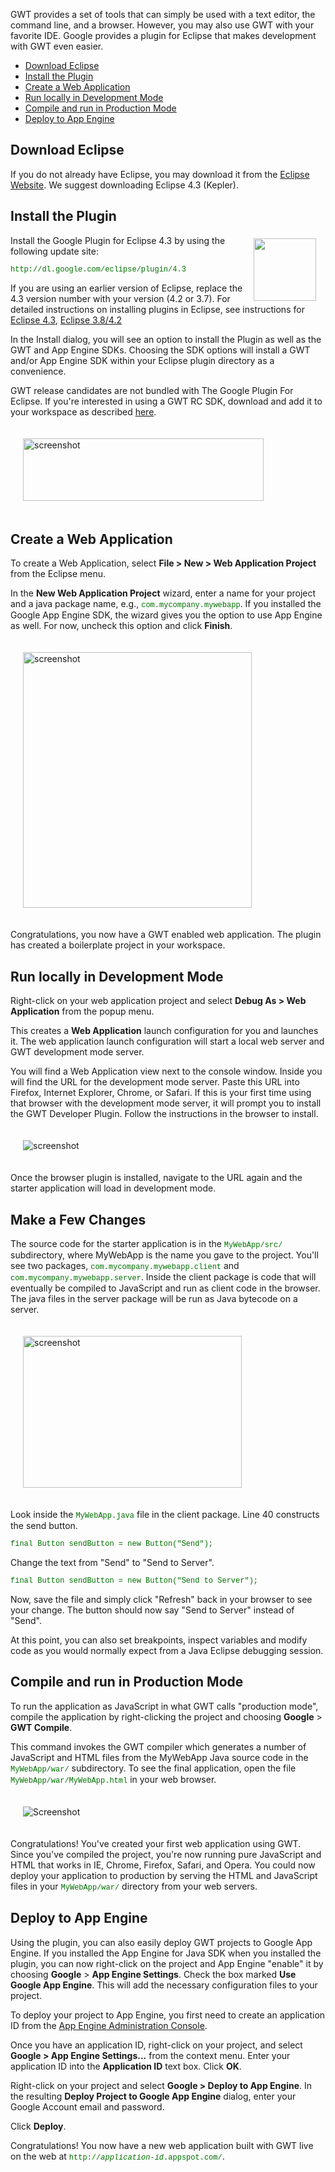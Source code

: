 
<style>
code, .code {font-size: 9pt; font-family: Courier, Courier New, monospace; color:#007000;}
.highlight {background-color: #ffc;}
.strike {text-decoration:line-through; color:red;}
.header {margin-top: 1.5ex;}
.details {margin-top: 1ex;}
</style>

<style>

div.screenshot img {
  margin: 20px;
}


.download {
  border: none;
}

.download td {
  border: none;
}
</style>

<p>GWT provides a set of tools that can simply be used with a
text editor, the command line, and a browser. However, you may also use GWT with your
favorite IDE. Google provides a plugin for Eclipse that makes development with
GWT even easier.
</p>

<ul class="toc">
  <li><a href="#eclipse">Download Eclipse</a></li>
  <li><a href="#installing">Install the Plugin</a></li>
  <li><a href="#creating">Create a Web Application</a></li>
  <li><a href="#running">Run locally in Development Mode</a></li>
  <li><a href="#compiling">Compile and run in Production Mode</a></li>
  <li><a href="#deploying">Deploy to App Engine</a></li>
</ul>

<h2 id="eclipse">Download Eclipse</h2>

<p>
If you do not already have Eclipse, you may download it from the <a
href="http://www.eclipse.org/downloads/" rel="nofollow">Eclipse Website</a>.
We suggest downloading Eclipse 4.3 (Kepler).
</p>

<h2 id="installing">Install the Plugin</h2>

<img src="https://developers.google.com/eclipse/images/google-plugin.png" style="float: right; width: 100px;
margin: 5px 15px 5px 5px;" height="100" width="100" />

<p>
Install the Google Plugin for Eclipse 4.3 by using the following update
site:
<p><code>http://dl.google.com/eclipse/plugin/4.3</code></p>

<p>
If you are using an earlier version of Eclipse, replace the 4.3 version number
with your version (4.2 or 3.7). For detailed instructions on installing plugins
in Eclipse, see instructions for <a href="//developers.google.com/eclipse/docs/install-eclipse-4.3">Eclipse 4.3</a>,
<a href="https://developers.google.com/eclipse/docs/install-eclipse-4.2">Eclipse 3.8/4.2</a>
</p>

<p>In the Install dialog, you will see an option to install the Plugin as well
as the GWT and App Engine SDKs. Choosing the SDK options will install a GWT
and/or App Engine SDK within your Eclipse plugin directory as a convenience.
</p>

<p class="note" style="margin-top: 0.7em;">GWT release candidates are not bundled with The Google Plugin For Eclipse. If you're interested in using a GWT RC SDK, download and add it to your workspace as described <a href="https://developers.google.com/eclipse/docs/using_sdks">here</a>.
</p>

<div class="screenshot">
  <img src="images/eclipse/eclipse-install-options.png"
  style="width: 385px; height: 100px;" alt="screenshot"/>
</div>

<h2 id="creating">Create a Web Application</h2>
<p>
  To create a Web Application, select <b>File &gt; New &gt;
  Web Application Project</b> from the Eclipse menu.
</p>
<p>
  In the <b>New Web Application Project</b> wizard, enter a name for your project
  and a java package name, e.g., <code>com.mycompany.mywebapp</code>. If you
  installed the Google App Engine SDK, the wizard
  gives you the option to use App Engine as well. For now, uncheck this
  option and click <b>Finish</b>.
</p>

<div class="screenshot">
  <img src="images/eclipse/web-app-wizard.png"
  style="width: 366px; height: 409px;" alt="screenshot"/>
</div>

<p>
  Congratulations, you now have a GWT enabled web application.
  The plugin has created a boilerplate project in your workspace.
</p>

<h2 id="running">Run locally in Development Mode</h2>
<p>
  Right-click on your web application project and select <b>Debug As &gt; Web
  Application</b> from the popup menu.
</p>
<p>
  This creates a <b>Web Application</b> launch configuration for
  you and launches it.  The web application launch configuration will start a
  local web server and GWT development mode server.
</p>
<p>
  You will find a Web Application view next to the console window.
  Inside you will find the URL for the development mode server. Paste
  this URL into Firefox, Internet Explorer, Chrome, or Safari. If this is your first time
  using that browser with the development mode server, it will prompt you to install
  the GWT Developer Plugin. Follow the instructions in the browser to install.
</p>
<div class="screenshot">
  <img src="images/myapplication-missing-plugin.png" alt="screenshot"/>
</div>
<p>
  Once the browser plugin is installed, navigate to the URL again and the starter application will load in development
  mode.
</p>


<h2>Make a Few Changes</h2>
<p>The source code for the starter application is in the <code>MyWebApp/src/</code> subdirectory, where MyWebApp is the name you gave to the project.
You'll see two packages, <code>com.mycompany.mywebapp.client</code> and
<code>com.mycompany.mywebapp.server</code>. Inside the client package is code that will eventually be compiled to JavaScript and run as client code in the browser. The java files in the server package will be run as Java bytecode on a server.</p>

<div class="screenshot">
  <img src="images/eclipse/web-app-src.png"
  style="width: 350px; height: 243px;" alt="screenshot"/>
</div>

<p>
  Look inside the <code>MyWebApp.java</code> file in the client package. Line 40 constructs the send button.
</p>

<pre class="code">final Button sendButton = new Button(&quot;Send&quot;);</pre>

<p>
  Change the text from &quot;Send&quot; to &quot;Send to Server&quot;.
</p>

<pre class="code">final Button sendButton = new Button(&quot;Send to Server&quot;);</pre>


<p>Now, save the file and simply click "Refresh" back in your browser to see your change. The button should now say &quot;Send to Server&quot; instead of &quot;Send&quot;.</p>

<p>
  At this point, you can also set breakpoints, inspect variables and modify code as
  you would normally expect from a Java Eclipse debugging session.
</p>

<a name="compiling"></a>
<h2>Compile and run in Production Mode</h2>

<p>To run the application as JavaScript in what GWT calls "production mode",
compile the application by right-clicking the project and choosing <b>Google</b>
&gt; <b>GWT Compile</b>.
</p>
<p>This command invokes the GWT compiler which generates a number of
JavaScript and HTML files from the MyWebApp Java source code in the
<code>MyWebApp/war/</code> subdirectory.  To see the final application, open the file
<code>MyWebApp/war/MyWebApp.html</code> in your web browser.</p>

<div class="screenshot"><img src="images/myapplication-browser.png"
  alt="Screenshot"/></div>

<p>Congratulations! You've created your first web application using GWT.
Since you've compiled the project, you're now running pure JavaScript
and
HTML that works in IE, Chrome, Firefox, Safari, and Opera. You could now deploy
your application to production by serving the HTML and JavaScript files in your
<code>MyWebApp/war/</code> directory from your web servers.</p>



<h2 id="deploying">Deploy to App Engine</h2>
<p>
  Using the plugin, you can also easily deploy GWT projects to Google App
  Engine. If you installed the App Engine for Java SDK when you installed the plugin,
  you can now right-click on the project and App Engine "enable" it by choosing
  <b>Google</b> &gt; <b>App Engine Settings</b>. Check the box marked <b>Use
    Google App Engine</b>. This will add the necessary configuration files to
  your project.
</p>
<p>
  To deploy your project to App Engine, you first need to create an application
  ID from the <a href="https://appengine.google.com/">App Engine Administration Console</a>.
</p>

<p>
  Once you have an application ID, right-click on your project, and
  select <b>Google &gt; App Engine Settings...</b> from the context menu.  Enter
  your application ID into the <b>Application ID</b> text box. Click <b>OK</b>.
</p>

<p>
  Right-click on your project and select <b>Google &gt; Deploy to App Engine</b>.
  In the resulting <b>Deploy Project to Google App Engine</b> dialog, enter your
  Google Account email and password.
</p>

<p>
  Click <b>Deploy</b>.
</p>

<p>
Congratulations! You now have a new web application built with GWT live on the web at <code>http://<i>application-id</i>.appspot.com/</code>.
</p>


